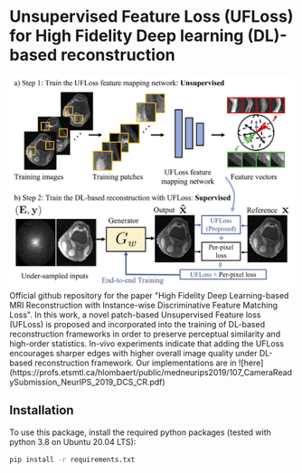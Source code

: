 # Unsupervised Feature Loss (UFLoss) for High Fidelity Deep learning (DL)-based reconstruction
<img src="github_images/Figure_1.jpg" width="900px"/>
Official github repository for the paper "High Fidelity Deep Learning-based MRI Reconstruction with Instance-wise Discriminative Feature Matching Loss". In this work, a novel patch-based Unsupervised Feature loss (UFLoss) is proposed and incorporated into the training of DL-based reconstruction frameworks in order to preserve perceptual similarity and high-order statistics. In-vivo experiments indicate that adding the UFLoss encourages sharper edges with higher overall image quality under DL-based reconstruction framework. Our implementations are in ![here](https://profs.etsmtl.ca/hlombaert/public/medneurips2019/107_CameraReadySubmission_NeurIPS_2019_DCS_CR.pdf)



## Installation
To use this package, install the required python packages (tested with python 3.8 on Ubuntu 20.04 LTS):
```bash
pip install -r requirements.txt
```